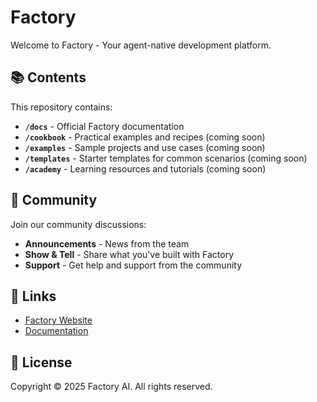 # Factory

Welcome to Factory - Your agent-native development platform.

## 📚 Contents

This repository contains:
- **`/docs`** - Official Factory documentation
- **`/cookbook`** - Practical examples and recipes (coming soon)
- **`/examples`** - Sample projects and use cases (coming soon)
- **`/templates`** - Starter templates for common scenarios (coming soon)
- **`/academy`** - Learning resources and tutorials (coming soon)


## 💬 Community

Join our community discussions:
- **Announcements** - News from the team
- **Show & Tell** - Share what you've built with Factory
- **Support** - Get help and support from the community

## 🔗 Links

- [Factory Website](https://factory.ai)
- [Documentation](https://docs.factory.ai)

## 📄 License

Copyright © 2025 Factory AI. All rights reserved.
